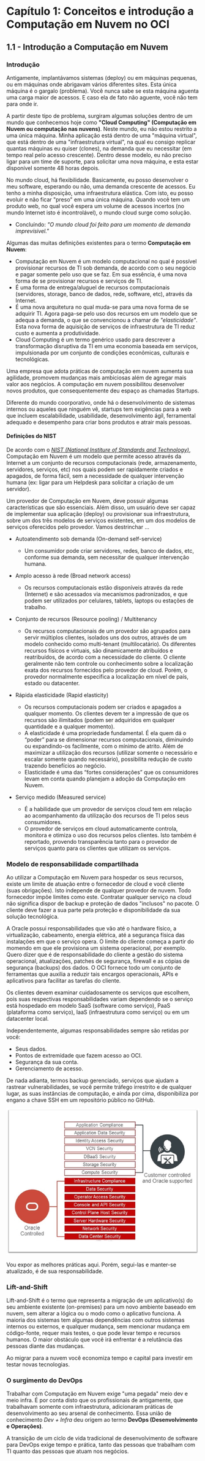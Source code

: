 # Capítulo 1: Conceitos e introdução a Computação em Nuvem no OCI

## 1.1 - Introdução a Computação em Nuvem

### __Introdução__

Antigamente, implantávamos sistemas (deploy) ou em máquinas pequenas, ou em máquinas onde abrigavam vários diferentes sites. Esta única máquina é o gargalo (problema). Você nunca sabe se esta máquina aguenta uma carga maior de acessos. E caso ela de fato não aguente, você não tem para onde ir.

A partir deste tipo de problema, surgiram algumas soluções dentro de um mundo que conhecemos hoje como **"Cloud Computing" (Computação em Nuvem ou computação nas nuvens)**. Neste mundo, eu não estou restrito a uma única máquina. Minha aplicação está dentro de uma "máquina virtual", que está dentro de uma "infraestrutura virtual", na qual eu consigo replicar quantas máquinas eu quiser (clones), na demanda que eu necessitar (em tempo real pelo acesso crescente). Dentro desse modelo, eu não preciso ligar para um time de suporte, para solicitar uma nova máquina, e esta estar disponível somente 48 horas depois.

No mundo cloud, há flexibilidade. Basicamente, eu posso desenvolver o meu software, esperando ou não, uma demanda crescente de acessos. Eu tenho a minha disposição, uma infraestrutura elástica. Com isto, eu posso evoluir e não ficar "preso" em uma única máquina. Quando você tem um produto web, no qual você espera um volume de acessos incertos (no mundo Internet isto é incontrolável), o mundo cloud surge como solução.

- Concluíndo: _"O mundo cloud foi feito para um momento de demanda imprevísivel."_

Algumas das muitas definições existentes para o termo **Computação em Nuvem**:

- Computação em Nuvem é um modelo computacional no qual é possível provisionar recursos de TI sob demanda, de acordo com o seu negócio e pagar somente pelo uso que se faz. Em sua essência, é uma nova forma de se provisionar recursos e serviços de TI.
- É uma forma de entrega/aluguel de recursos computacionais (servidores, storage, banco de dados, rede, software, etc), através da Internet.
- É uma nova arquitetura  no qual muda-se para uma nova forma de se adquirir TI. Agora paga-se pelo uso dos recursos em um modelo que se adequa a demanda, o que se convencionou a chamar de _"elasticidade"_. Esta nova forma de aquisição de serviços de infraestrutura de TI reduz custo e aumenta a produtividade.
- Cloud Computing é um termo genérico usado para descrever a transformação disruptiva da TI em uma economia baseada em serviços, impulsionada por um conjunto de condições econômicas, culturais e tecnológicas.

Uma empresa que adota práticas de computação em nuvem aumenta sua agilidade, promovem mudanças mais ambiciosas além de agregar mais valor aos negócios. A computação em nuvem possibilitou desenvolver novos produtos, que consequentemente deu espaço as chamadas Startups. 

Diferente do mundo coorporativo, onde há o desenvolvimento de sistemas internos ou aqueles que ninguém vê, startups tem exigências para a web que incluem escalabilidade, usabilidade, desenvolvimento ágil, ferramental adequado e desempenho para criar bons produtos e atrair mais pessoas.

#### Definições do NIST

De acordo com o _[NIST (National Institure of Standards and Technology)](https://nvlpubs.nist.gov/nistpubs/Legacy/SP/nistspecialpublication800-145.pdf)_, Computação em Nuvem é um modelo que permite acesso através da Internet a um conjunto de recursos computacionais (rede, armazenamento, servidores, serviços, etc) nos quais podem ser rapidamente criados e apagados, de forma fácil, sem a necessidade de qualquer intervenção humana (ex: ligar para um Helpdesk para solicitar a criação de um servidor).

Um provedor de Computação em Nuvem, deve possuir algumas características que são essenciais. Além disso, um usuário deve ser capaz de implementar sua aplicação (deploy) ou provisionar sua infraestrutura, sobre um dos três modelos de serviços existentes, em um dos modelos de serviços oferecidos pelo provedor. Vamos destrinchar ...

- Autoatendimento sob demanda (On-demand self-service)
    - Um consumidor pode criar servidores, redes, banco de dados, etc, conforme sua demanda, sem necessitar de qualquer intervenção humana.

- Amplo acesso à rede (Broad network access)
    - Os recursos computacionais estão disponíveis através da rede (Internet) e são acessados via mecanismos padronizados, e que podem ser utilizados por celulares, tablets, laptops ou estações de trabalho.

- Conjunto de recursos (Resource pooling) / Multitenancy
    - Os recursos computacionais de um provedor são agrupados para servir múltiplos clientes, isolados uns dos outros, através de um modelo conhecido como multi-tenant (multilocatário). Os diferentes recursos físicos e virtuais, são dinamicamente atribuídos e reatribuídos, de acordo com a necessidade do cliente. O cliente geralmente não tem controle ou conhecimento sobre a localização exata dos recursos fornecidos pelo provedor de cloud. Porém, o provedor normalmente especifica a localização em nível de país, estado ou datacenter.

- Rápida elasticidade (Rapid elasticity)
    - Os recursos computacionais podem ser criados e apagados a qualquer momento. Os clientes devem ter a impressão de que os recursos são ilimitados (podem ser adquiridos em qualquer quantidade e a qualquer momento).
    - A elasticidade é uma propriedade fundamental. É ela quem dá o “poder” para se dimensionar recursos computacionais, diminuindo ou expandindo-os facilmente, com o mínimo de atrito. Além de maximizar a utilização dos recursos (utilizar somente o necessário e escalar somente quando necessário), possibilita redução de custo trazendo benefícios ao negócio.
    - Elasticidade é uma das “fortes considerações” que os consumidores levam em conta quando planejam a adoção da Computação em Nuvem.

- Serviço medido (Measured service)
    - É a habilidade que um provedor de serviços cloud tem em relação ao acompanhamento da utilização dos recursos de TI pelos seus consumidores.
    - O provedor de serviços em cloud automaticamente controla, monitora e otimiza o uso dos recursos pelos clientes. Isto também é reportado, provendo transparência tanto para o provedor de serviços quanto para os clientes que utilizam os serviços.

### Modelo de responsabilidade compartilhada

Ao utilizar a Computação em Nuvem para hospedar os seus recursos, existe um limite de atuação entre o fornecedor de cloud e você cliente (suas obrigações). Isto independe de qualquer provedor de nuvem. Todo fornecedor impõe limites como este. Contratar qualquer serviço na cloud não significa dispor de backup e proteção de dados "inclusos" no pacote. O cliente deve fazer a sua parte pela proteção e disponibilidade da sua solução tecnológica.

A Oracle possui responsabilidades que vão até o hardware físico, a virtualização, cabeamento, energia elétrica, até a segurança física das instalações em que o serviço opera. O limite do cliente começa a partir do momendo em que ele provisiona um sistema operacional, por exemplo. Quero dizer que é de responsabilidade do cliente a gestão do sistema operacional, atualizações, patches de segurança, firewall e as cópias de segurança (backups) dos dados. O OCI fornece todo um conjunto de ferramentas que auxilia a reduzir tais encargos operacionais, APIs e aplicativos para facilitar as tarefas do cliente. 

Os clientes devem examinar cuidadosamente os serviços que escolhem, pois suas respectivas responsabilidades variam dependendo se o serviço está hospedado em modelo SaaS (software como serviço), PaaS (plataforma como serviço), IaaS (infraestrutura como serviço) ou em um datacenter local.

Independentemente, algumas responsabilidades sempre são retidas por você:

- Seus dados.
- Pontos de extremidade que fazem acesso ao OCI.
- Segurança da sua conta.
- Gerenciamento de acesso.

De nada adianta, termos backup gerenciado, serviços que ajudam a rastrear vulnerabilidades, se você permite tráfego irrestrito e de qualquer lugar, as suas instâncias de computação, e ainda por cima, disponibiliza por engano a chave SSH em um repositório público no GitHub.  

![alt_text](./images/oracle-customer-controlled.jpg "Oracle vs. Customer Controlled")

Vou expor as melhores práticas aqui. Porém, segui-las e manter-se atualizado, é de sua responsabilidade.

### __Lift-and-Shift__

Lift-and-Shift é o termo que representa a migração de um aplicativo(s) do seu ambiente existente (on-premises) para um novo ambiente baseado em nuvem, sem alterar a lógica ou o modo como o aplicativo funciona. A maioria dos sistemas tem algumas dependências com outros sistemas internos ou externos, e qualquer mudança, sem mencionar mudança em código-fonte, requer mais testes, o que pode levar tempo e recursos humanos. O maior obstáculo que você irá enfrentar é a relutância das pessoas diante das mudanças.

Ao migrar para a nuvem você economiza tempo e capital para investir em testar novas tecnologias.

### __O surgimento do DevOps__

Trabalhar com Computação em Nuvem exige "uma pegada" meio dev e meio infra. É por conta disto que os profissionais de antigamente, que trabalhavam somente com infraestrutura, adicionaram práticas de desenvolvimento ao seu arsenal de conhecimento. Essa união de conhecimento _Dev + Infra_ deu origem ao termo **DevOps (Desenvolvimento e Operações)**.

A transição de um ciclo de vida tradicional de desenvolvimento de software para DevOps exige tempo e prática, tanto das pessoas que trabalham com TI quanto das pessoas que atuam nos negócios.